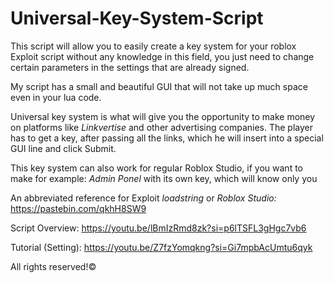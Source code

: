 # Universal-Key-System-Script
This script will allow you to easily create a key system for your roblox Exploit script without any knowledge in this field, you just need to change certain parameters in the settings that are already signed.

My script has a small and beautiful GUI that will not take up much space even in your lua code. 

Universal key system is what will give you the opportunity to make money on platforms like *Linkvertise* and other advertising companies. The player has to get a key, after passing all the links, which he will insert into a special GUI line and click Submit.

This key system can also work for regular Roblox Studio, if you want to make for example: *Admin Ponel* with its own key, which will know only you

An abbreviated reference for Exploit *loadstring* or *Roblox* *Studio:*
https://pastebin.com/qkhH8SW9

Script Overview: https://youtu.be/lBmIzRmd8zk?si=p6lTSFL3gHgc7vb6

Tutorial (Setting): 
https://youtu.be/Z7fzYomqkng?si=Gi7mpbAcUmtu6qyk

All rights reserved!©
